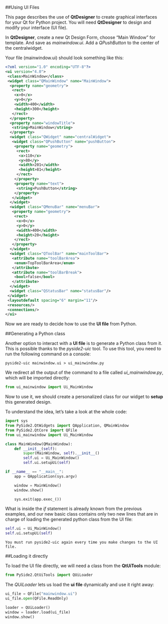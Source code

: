 ##Using UI Files

This page describes the use of **QtDesigner** to create graphical interfaces for your Qt for Python project. 
You will need **QtDesigner** to design and modify your interface (UI file).

In **QtDesigner**, create a new Qt Design Form, choose “Main Window” for template. 
And save as _mainwindow.ui_. 
Add a _QPushButton_ to the center of the centralwidget.

Your file (mainwindow.ui) should look something like this:
```xml
<?xml version="1.0" encoding="UTF-8"?>
<ui version="4.0">
 <class>MainWindow</class>
 <widget class="QMainWindow" name="MainWindow">
  <property name="geometry">
   <rect>
    <x>0</x>
    <y>0</y>
    <width>400</width>
    <height>300</height>
   </rect>
  </property>
  <property name="windowTitle">
   <string>MainWindow</string>
  </property>
  <widget class="QWidget" name="centralWidget">
   <widget class="QPushButton" name="pushButton">
    <property name="geometry">
     <rect>
      <x>110</x>
      <y>80</y>
      <width>201</width>
      <height>81</height>
     </rect>
    </property>
    <property name="text">
     <string>PushButton</string>
    </property>
   </widget>
  </widget>
  <widget class="QMenuBar" name="menuBar">
   <property name="geometry">
    <rect>
     <x>0</x>
     <y>0</y>
     <width>400</width>
     <height>20</height>
    </rect>
   </property>
  </widget>
  <widget class="QToolBar" name="mainToolBar">
   <attribute name="toolBarArea">
    <enum>TopToolBarArea</enum>
   </attribute>
   <attribute name="toolBarBreak">
    <bool>false</bool>
   </attribute>
  </widget>
  <widget class="QStatusBar" name="statusBar"/>
 </widget>
 <layoutdefault spacing="6" margin="11"/>
 <resources/>
 <connections/>
</ui>
```

Now we are ready to decide how to use the **UI file** from Python.

##Generating a Python class

Another option to interact with a **UI file** is to generate a Python class from it. 
This is possible thanks to the _pyside2-uic_ tool.
To use this tool, you need to run the following command on a console:

```shell script
pyside2-uic mainwindow.ui > ui_mainwindow.py
```

We redirect all the output of the command to a file called _ui_mainwindow.py_, which will be imported directly:

```python
from ui_mainwindow import Ui_MainWindow
```

Now to use it, we should create a personalized class for our widget to **setup** this generated design.

To understand the idea, let’s take a look at the whole code:

```python
import sys
from PySide2.QtWidgets import QApplication, QMainWindow
from PySide2.QtCore import QFile
from ui_mainwindow import Ui_MainWindow

class MainWindow(QMainWindow):
    def __init__(self):
        super(MainWindow, self).__init__()
        self.ui = Ui_MainWindow()
        self.ui.setupUi(self)

if __name__ == "__main__":
    app = QApplication(sys.argv)

    window = MainWindow()
    window.show()

    sys.exit(app.exec_())
```

What is inside the _if_ statement is already known from the previous examples, and our new basic class contains only two new lines that are in charge of loading the generated python class from the UI file:

```python
self.ui = Ui_MainWindow()
self.ui.setupUi(self)
```

`You must run pyside2-uic again every time you make changes to the UI file.`

##Loading it directly

To load the UI file directly, we will need a class from the **QtUiTools** module:
```python
from PySide2.QtUiTools import QUiLoader
```
The _QUiLoader_ lets us load the **ui file** dynamically and use it right away:
```python
ui_file = QFile("mainwindow.ui")
ui_file.open(QFile.ReadOnly)

loader = QUiLoader()
window = loader.load(ui_file)
window.show()
```